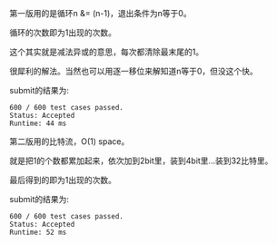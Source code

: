 第一版用的是循环n &= (n-1)，退出条件为n等于0。

循环的次数即为1出现的次数。

这个其实就是减法异或的意思，每次都清除最末尾的1。

很犀利的解法。当然也可以用逐一移位来解知道n等于0，但没这个快。

submit的结果为:
```
600 / 600 test cases passed.
Status: Accepted
Runtime: 44 ms
```

第二版用的比特流，O(1) space。

就是把1的个数都累加起来，依次加到2bit里，装到4bit里...装到32比特里。

最后得到的即为1出现的次数。

submit的结果为:
```
600 / 600 test cases passed.
Status: Accepted
Runtime: 52 ms
```
